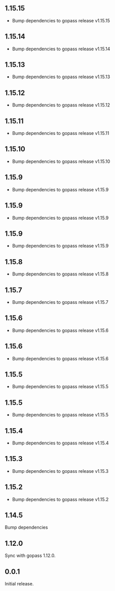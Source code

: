 ## 1.15.15

- Bump dependencies to gopass release v1.15.15

## 1.15.14

- Bump dependencies to gopass release v1.15.14

## 1.15.13

- Bump dependencies to gopass release v1.15.13

## 1.15.12

- Bump dependencies to gopass release v1.15.12

## 1.15.11

- Bump dependencies to gopass release v1.15.11

## 1.15.10

- Bump dependencies to gopass release v1.15.10

## 1.15.9

- Bump dependencies to gopass release v1.15.9

## 1.15.9

- Bump dependencies to gopass release v1.15.9

## 1.15.9

- Bump dependencies to gopass release v1.15.9

## 1.15.8

- Bump dependencies to gopass release v1.15.8

## 1.15.7

- Bump dependencies to gopass release v1.15.7

## 1.15.6

- Bump dependencies to gopass release v1.15.6

## 1.15.6

- Bump dependencies to gopass release v1.15.6

## 1.15.5

- Bump dependencies to gopass release v1.15.5

## 1.15.5

- Bump dependencies to gopass release v1.15.5

## 1.15.4

- Bump dependencies to gopass release v1.15.4

## 1.15.3

- Bump dependencies to gopass release v1.15.3

## 1.15.2
- Bump dependencies to gopass release v1.15.2

## 1.14.5

Bump dependencies

## 1.12.0

Sync with gopass 1.12.0.

## 0.0.1

Initial release.
